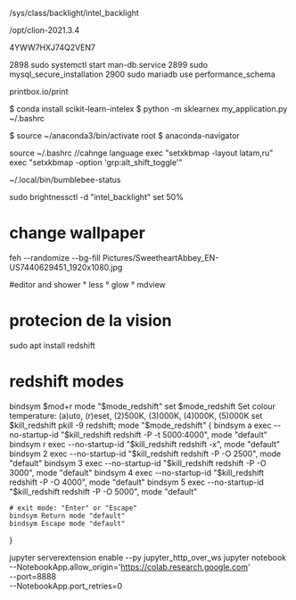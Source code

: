 

/sys/class/backlight/intel_backlight

/opt/clion-2021.3.4

4YWW7HXJ74Q2VEN7

2898  sudo systemctl start man-db.service
 2899  sudo mysql_secure_installation
 2900  sudo mariadb
use performance_schema


printbox.io/print

$ conda install scikit-learn-intelex
        $ python -m sklearnex my_application.py
~/.bashrc
 
$ source ~/anaconda3/bin/activate root
$ anaconda-navigator

source ~/.bashrc 
//cahnge language
exec "setxkbmap -layout latam,ru"
exec "setxkbmap -option 'grp:alt_shift_toggle'"

~/.local/bin/bumblebee-status 

sudo brightnessctl -d "intel_backlight" set 50%

# change wallpaper
feh --randomize --bg-fill Pictures/SweetheartAbbey_EN-US7440629451_1920x1080.jpg 

#editor and shower
° less
° glow
° mdview

# protecion de la vision
sudo apt install redshift

# redshift modes
bindsym $mod+r mode "$mode_redshift"
set $mode_redshift Set colour temperature: (a)uto, (r)eset, (2)500K, (3)000K, (4)000K, (5)000K
set $kill_redshift pkill -9 redshift;
mode "$mode_redshift" {
    bindsym a exec --no-startup-id "$kill_redshift redshift -P -t 5000:4000", mode "default"
    bindsym r exec --no-startup-id "$kill_redshift redshift -x", mode "default"
    bindsym 2 exec --no-startup-id "$kill_redshift redshift -P -O 2500", mode "default"
    bindsym 3 exec --no-startup-id "$kill_redshift redshift -P -O 3000", mode "default"
    bindsym 4 exec --no-startup-id "$kill_redshift redshift -P -O 4000", mode "default"
    bindsym 5 exec --no-startup-id "$kill_redshift redshift -P -O 5000", mode "default"
 
    # exit mode: "Enter" or "Escape"
    bindsym Return mode "default"
    bindsym Escape mode "default"
}

jupyter serverextension enable --py jupyter_http_over_ws
jupyter notebook \
  --NotebookApp.allow_origin='https://colab.research.google.com' \
  --port=8888 \
  --NotebookApp.port_retries=0
